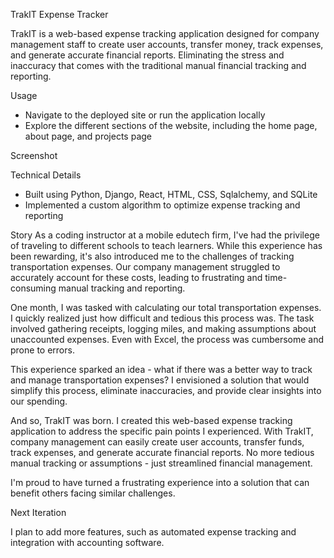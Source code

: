 TrakIT Expense Tracker

TrakIT is a web-based expense tracking application designed for company management staff to create user accounts, transfer money, track expenses, and generate accurate financial reports. Eliminating the stress and inaccuracy that comes with the traditional manual financial tracking and reporting.

Usage
- Navigate to the deployed site or run the application locally
- Explore the different sections of the website, including the home page, about page, and projects page

Screenshot


Technical Details
- Built using Python, Django, React, HTML, CSS, Sqlalchemy, and SQLite
- Implemented a custom algorithm to optimize expense tracking and reporting


Story
As a coding instructor at a mobile edutech firm, I've had the privilege of traveling to different schools to teach learners. While this experience has been rewarding, it's also introduced me to the challenges of tracking transportation expenses. Our company management struggled to accurately account for these costs, leading to frustrating and time-consuming manual tracking and reporting.

One month, I was tasked with calculating our total transportation expenses. I quickly realized just how difficult and tedious this process was. The task involved gathering receipts, logging miles, and making assumptions about unaccounted expenses. Even with Excel, the process was cumbersome and prone to errors.

This experience sparked an idea - what if there was a better way to track and manage transportation expenses? I envisioned a solution that would simplify this process, eliminate inaccuracies, and provide clear insights into our spending.

And so, TrakIT was born. I created this web-based expense tracking application to address the specific pain points I experienced. With TrakIT, company management can easily create user accounts, transfer funds, track expenses, and generate accurate financial reports. No more tedious manual tracking or assumptions - just streamlined financial management.

I'm proud to have turned a frustrating experience into a solution that can benefit others facing similar challenges.


Next Iteration

I plan to add more features, such as automated expense tracking and integration with accounting software.